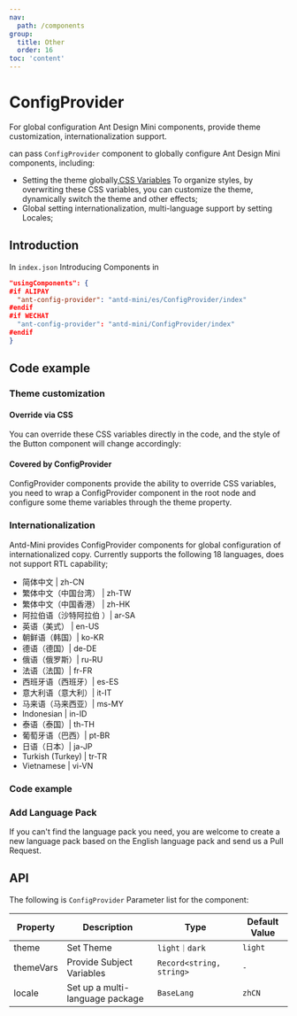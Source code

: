 ```yaml
---
nav:
  path: /components
group:
  title: Other
  order: 16
toc: 'content'
---
```


# ConfigProvider

For global configuration Ant Design Mini components, provide theme customization, internationalization support.

can pass `ConfigProvider` component to globally configure Ant Design Mini components, including:

- Setting the theme globally,[CSS Variables](https://developer.mozilla.org/zh-CN/docs/Web/CSS/Using_CSS_custom_properties) To organize styles, by overwriting these CSS variables, you can customize the theme, dynamically switch the theme and other effects;
- Global setting internationalization, multi-language support by setting Locales;

## Introduction

In `index.json` Introducing Components in

```json
"usingComponents": {
#if ALIPAY
  "ant-config-provider": "antd-mini/es/ConfigProvider/index"
#endif
#if WECHAT
  "ant-config-provider": "antd-mini/ConfigProvider/index"
#endif
}
```

## Code example

### Theme customization

#### Override via CSS

You can override these CSS variables directly in the code, and the style of the Button component will change accordingly:

#### Covered by ConfigProvider

ConfigProvider components provide the ability to override CSS variables, you need to wrap a ConfigProvider component in the root node and configure some theme variables through the theme property.

### Internationalization

Antd-Mini provides ConfigProvider components for global configuration of internationalized copy. Currently supports the following 18 languages, does not support RTL capability;

- 简体中文 | zh-CN
- 繁体中文（中国台湾） | zh-TW
- 繁体中文（中国香港） | zh-HK
- 阿拉伯语（沙特阿拉伯 ）| ar-SA
- 英语（美式） | en-US
- 朝鲜语（韩国）| ko-KR
- 德语（德国）| de-DE
- 俄语（俄罗斯）| ru-RU
- 法语（法国）| fr-FR
- 西班牙语（西班牙）| es-ES
- 意大利语（意大利）| it-IT
- 马来语（马来西亚）| ms-MY
- Indonesian | in-ID
- 泰语（泰国）| th-TH
- 葡萄牙语（巴西）| pt-BR
- 日语（日本）| ja-JP
- Turkish (Turkey) | tr-TR
- Vietnamese | vi-VN

### Code example

<code src='../../demo/pages/ConfigProvider/index'></code>

### Add Language Pack

If you can't find the language pack you need, you are welcome to create a new language pack based on the English language pack and send us a Pull Request.

## API

The following is `ConfigProvider` Parameter list for the component:

| Property      | Description         | Type                     | Default Value  |
| --------- | ------------ | ------------------------ | ------- |
| theme     | Set Theme     | `light｜dark`            | `light` |
| themeVars | Provide Subject Variables | `Record<string, string>` | `-`     |
| locale    | Set up a multi-language package | `BaseLang`               | `zhCN`  |
